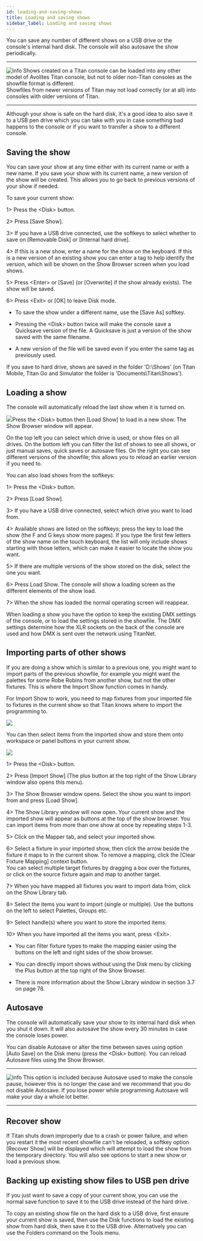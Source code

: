 ```yaml
---
id: loading-and-saving-shows 
title: Loading and saving shows
sidebar_label: Loading and saving shows
---
```


You can save any number of different shows on a USB drive or the
console's internal hard disk. The console will also autosave the show
periodically.

  --------------------------------------------------------------------------------------------- --------------------------------------------------------------------------------------------------------------------------------------------------------------------------
  ![info](/docs/images/image6.png)   Shows created on a Titan console can be loaded into any other model of Avolites Titan console, but not to older non-Titan consoles as the showfile format is different.\
                                                                                                Showfiles from newer versions of Titan may not load correctly (or at all) into consoles with older versions of Titan.

  --------------------------------------------------------------------------------------------- --------------------------------------------------------------------------------------------------------------------------------------------------------------------------

Although your show is safe on the hard disk, it's a good idea to also
save it to a USB pen drive which you can take with you in case something
bad happens to the console or if you want to transfer a show to a
different console.

Saving the show
---------------

You can save your show at any time either with its current name or with
a new name. If you save your show with its current name, a new version
of the show will be created. This allows you to go back to previous
versions of your show if needed.

To save your current show:

1\> Press the \<Disk\> button.

2\> Press \[Save Show\].

3\> If you have a USB drive connected, use the softkeys to select
whether to save on \[Removable Disk\] or \[Internal hard drive\].

4\> If this is a new show, enter a name for the show on the keyboard. If
this is a new version of an existing show you can enter a tag to help
identify the version, which will be shown on the Show Browser screen
when you load shows.

5\> Press \<Enter\> or \[Save\] (or \[Overwrite\] if the show already
exists). The show will be saved.

6\> Press \<Exit\> or \[OK\] to leave Disk mode.

-   To save the show under a different name, use the \[Save As\]
    softkey.

-   Pressing the \<Disk\> button twice will make the console save a
    Quicksave version of the file. A Quicksave is just a version of the
    show saved with the same filename.

-   A new version of the file will be saved even if you enter the same
    tag as previously used.

If you save to hard drive, shows are saved in the folder 'D:\\Shows' (on
Titan Mobile, Titan Go and Simulator the folder is
'Documents\\Titan\\Shows').

Loading a show
--------------

The console will automatically reload the last show when it is turned
on.

![](/docs/images/image104.png)Press the \<Disk\> button then \[Load
Show\] to load in a new show. The Show Browser window will appear.

On the top left you can select which drive is used, or show files on all
drives. On the bottom left you can filter the list of shows to see all
shows, or just manual saves, quick saves or autosave files. On the right
you can see different versions of the showfile; this allows you to
reload an earlier version if you need to.

You can also load shows from the softkeys:

1\> Press the \<Disk\> button.

2\> Press \[Load Show\].

3\> If you have a USB drive connected, select which drive you want to
load from.

4\> Available shows are listed on the softkeys; press the key to load
the show (the F and G keys show more pages). If you type the first few
letters of the show name on the touch keyboard, the list will only
include shows starting with those letters, which can make it easier to
locate the show you want.

5\> If there are multiple versions of the show stored on the disk,
select the one you want.

6\> Press Load Show. The console will show a loading screen as the
different elements of the show load.

7\> When the show has loaded the normal operating screen will reappear.

When loading a show you have the option to keep the existing DMX
settings of the console, or to load the settings stored in the showfile.
The DMX settings determine how the XLR sockets on the back of the
console are used and how DMX is sent over the network using TitanNet.

Importing parts of other shows
------------------------------

If you are doing a show which is similar to a previous one, you might
want to import parts of the previous showfile, for example you might
want the palettes for some Robe Robins from another show, but not the
other fixtures. This is where the Import Show function comes in handy.

For Import Show to work, you need to map fixtures from your imported
file to fixtures in the current show so that Titan knows where to import
the programming to.

![](/docs/images/image106.png)

You can then select items from the imported show and store them onto
workspace or panel buttons in your current show.

![](/docs/images/image108.png)

1\> Press the \<Disk\> button.

2\> Press \[Import Show\] (The plus button at the top right of the Show
Library window also opens this menu).

3\> The Show Browser window opens. Select the show you want to import
from and press \[Load Show\].

4\> The Show Library window will now open. Your current show and the
imported show will appear as buttons at the top of the show browser. You
can import items from more than one show at once by repeating steps 1-3.

5\> Click on the Mapper tab, and select your imported show.

6\> Select a fixture in your imported show, then click the arrow beside
the fixture it maps to in the current show. To remove a mapping, click
the \[Clear Fixture Mapping\] context button.\
You can select multiple target fixtures by dragging a box over the
fixtures, or click on the source fixture again and map to another
target.

7\> When you have mapped all fixtures you want to import data from,
click on the Show Library tab.

8\> Select the items you want to import (single or multiple). Use the
buttons on the left to select Palettes, Groups etc.

9\> Select handle(s) where you want to store the imported items.

10\> When you have imported all the items you want, press \<Exit\>.

-   You can filter fixture types to make the mapping easier using the
    buttons on the left and right sides of the show browser.

-   You can directly import shows without using the Disk menu by
    clicking the Plus button at the top right of the Show Browser.

-   There is more information about the Show Library window in section
    3.7 on page 78.

Autosave 
--------

The console will automatically save your show to its internal hard disk
when you shut it down. It will also autosave the show every 30 minutes
in case the console loses power.

You can disable Autosave or alter the time between saves using option
\[Auto Save\] on the Disk menu (press the \<Disk\> button). You can
reload Autosave files using the Show Browser.

  --------------------------------------------------------------------------------------------- ----------------------------------------------------------------------------------------------------------------------------------------------------------------------------------------------------------------------------------------------------
  ![info](/docs/images/image6.png)   This option is included because Autosave used to make the console pause, however this is no longer the case and we recommend that you do not disable Autosave. If you lose power while programming Autosave will make your day a whole lot better.
  --------------------------------------------------------------------------------------------- ----------------------------------------------------------------------------------------------------------------------------------------------------------------------------------------------------------------------------------------------------

Recover show
------------

If Titan shuts down improperly due to a crash or power failure, and when
you restart it the most recent showfile can't be reloaded, a softkey
option \[Recover Show\] will be displayed which will attempt to load the
show from the temporary directory. You will also see options to start a
new show or load a previous show.

Backing up existing show files to USB pen drive
-----------------------------------------------

If you just want to save a copy of your current show, you can use the
normal save function to save it to the USB drive instead of the hard
drive.

To copy an existing show file on the hard disk to a USB drive, first
ensure your current show is saved, then use the Disk functions to load
the existing show from hard disk, then save it to the USB drive.
Alternatively you can use the Folders command on the Tools menu.


